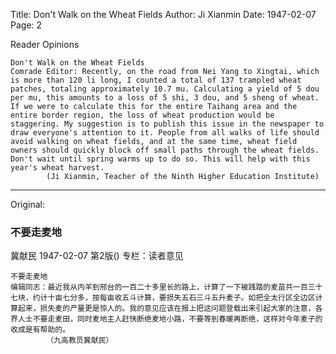 Title: Don't Walk on the Wheat Fields
Author: Ji Xianmin
Date: 1947-02-07
Page: 2

Reader Opinions

    Don't Walk on the Wheat Fields
    Comrade Editor: Recently, on the road from Nei Yang to Xingtai, which is more than 120 li long, I counted a total of 137 trampled wheat patches, totaling approximately 10.7 mu. Calculating a yield of 5 dou per mu, this amounts to a loss of 5 shi, 3 dou, and 5 sheng of wheat. If we were to calculate this for the entire Taihang area and the entire border region, the loss of wheat production would be staggering. My suggestion is to publish this issue in the newspaper to draw everyone's attention to it. People from all walks of life should avoid walking on wheat fields, and at the same time, wheat field owners should quickly block off small paths through the wheat fields. Don't wait until spring warms up to do so. This will help with this year's wheat harvest.
            (Ji Xianmin, Teacher of the Ninth Higher Education Institute)



<hr /> 

Original: 


### 不要走麦地
冀献民
1947-02-07
第2版()
专栏：读者意见

    不要走麦地
    编辑同志：最近我从内羊到邢台的一百二十多里长的路上，计算了一下被践踏的麦苗共一百三十七块，约计十亩七分多，按每亩收五斗计算，要损失五石三斗五升麦子。如把全太行区全边区计算起来，损失麦的产量更是惊人的。我的意见应该在报上把这问题登载出来引起大家的注意，各界人士不要走麦田，同时麦地主人赶快断绝麦地小路，不要等到春暖再断绝，这样对今年麦子的收成是有帮助的。
            （九高教员冀献民）

